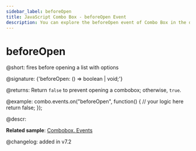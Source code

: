 ```yaml
---
sidebar_label: beforeOpen
title: JavaScript Combo Box - beforeOpen Event 
description: You can explore the beforeOpen event of Combo Box in the documentation of the DHTMLX JavaScript UI library. Browse developer guides and API reference, try out code examples and live demos, and download a free 30-day evaluation version of DHTMLX Suite.
---
```


# beforeOpen

@short: fires before opening a list with options

@signature: {'beforeOpen: () => boolean | void;'}

@returns:
Return `false` to prevent opening a combobox; otherwise, `true`.

@example:
combo.events.on("beforeOpen", function() {
    // your logic here
    return false;
});

@descr:

**Related sample**: [Combobox. Events](https://snippet.dhtmlx.com/n70eqx5l)

@changelog: added in v7.2
